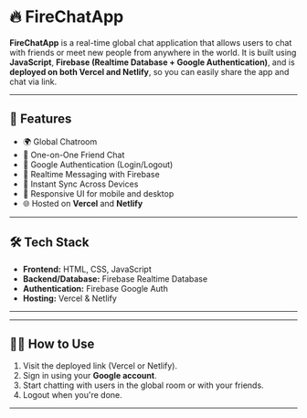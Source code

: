# 🔥 FireChatApp

**FireChatApp** is a real-time global chat application that allows users to chat with friends or meet new people from anywhere in the world. It is built using **JavaScript**, **Firebase (Realtime Database + Google Authentication)**, and is **deployed on both Vercel and Netlify**, so you can easily share the app and chat via link.

---

## 🚀 Features

- 🌍 Global Chatroom  
- 👥 One-on-One Friend Chat  
- 🔐 Google Authentication (Login/Logout)  
- 💬 Realtime Messaging with Firebase  
- 📡 Instant Sync Across Devices  
- 📱 Responsive UI for mobile and desktop  
- 🌐 Hosted on **Vercel** and **Netlify**

---

## 🛠️ Tech Stack

- **Frontend:** HTML, CSS, JavaScript  
- **Backend/Database:** Firebase Realtime Database  
- **Authentication:** Firebase Google Auth  
- **Hosting:** Vercel & Netlify



---



---

## 🧑‍💻 How to Use

1. Visit the deployed link (Vercel or Netlify).
2. Sign in using your **Google account**.
3. Start chatting with users in the global room or with your friends.
4. Logout when you're done.

---


